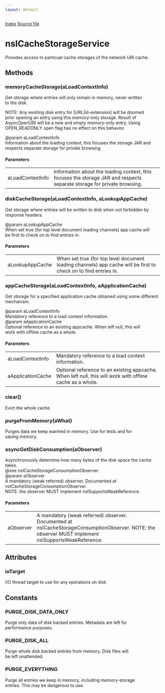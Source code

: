 ```yaml
---
layout: default
---
```

<div id='links'><a href="../index.html">Index</a>
<a href="http://dxr.mozilla.org/mozilla-central/source/netwerk/cache2/nsICacheStorageService.idl">Source file</a>
</div>

# nsICacheStorageService #
  
Provides access to particual cache storages of the network URI cache.  
  

## Methods ##

### memoryCacheStorage(aLoadContextInfo) ###
  
Get storage where entries will only remain in memory, never written  
to the disk.  
  
NOTE: Any existing disk entry for [URL|id-extension] will be doomed  
prior opening an entry using this memory-only storage.  Result of  
AsyncOpenURI will be a new and empty memory-only entry.  Using  
OPEN_READONLY open flag has no effect on this behavior.  
  
@param aLoadContextInfo  
   Information about the loading context, this focuses the storage JAR and  
   respects separate storage for private browsing.  
  

#### Parameters ####

<table>

<tr>
<td>aLoadContextInfo</td>
<td>   Information about the loading context, this focuses the storage JAR and  
   respects separate storage for private browsing.  
</td>
</tr>

</table>

### diskCacheStorage(aLoadContextInfo, aLookupAppCache) ###
  
Get storage where entries will be written to disk when not forbidden by  
response headers.  
  
@param aLookupAppCache  
   When set true (for top level document loading channels) app cache will  
   be first to check on to find entries in.  
  

#### Parameters ####

<table>

<tr>
<td>aLookupAppCache</td>
<td>   When set true (for top level document loading channels) app cache will  
   be first to check on to find entries in.  
</td>
</tr>

</table>

### appCacheStorage(aLoadContextInfo, aApplicationCache) ###
  
Get storage for a specified application cache obtained using some different  
mechanism.  
  
@param aLoadContextInfo  
   Mandatory reference to a load context information.  
@param aApplicationCache  
   Optional reference to an existing appcache.  When left null, this will  
   work with offline cache as a whole.  
  

#### Parameters ####

<table>

<tr>
<td>aLoadContextInfo</td>
<td>   Mandatory reference to a load context information.  
</td>
</tr>

<tr>
<td>aApplicationCache</td>
<td>   Optional reference to an existing appcache.  When left null, this will  
   work with offline cache as a whole.  
</td>
</tr>

</table>

### clear() ###
  
Evict the whole cache.  
  

### purgeFromMemory(aWhat) ###
  
Purges data we keep warmed in memory.  Use for tests and for  
saving memory.  
  

### asyncGetDiskConsumption(aObserver) ###
  
Asynchronously determine how many bytes of the disk space the cache takes.  
@see nsICacheStorageConsumptionObserver  
@param aObserver  
   A mandatory (weak referred) observer.  Documented at  
   nsICacheStorageConsumptionObserver.  
   NOTE: the observer MUST implement nsISupportsWeakReference.  
  

#### Parameters ####

<table>

<tr>
<td>aObserver</td>
<td>   A mandatory (weak referred) observer.  Documented at  
   nsICacheStorageConsumptionObserver.  
   NOTE: the observer MUST implement nsISupportsWeakReference.  
</td>
</tr>

</table>

## Attributes ##

### ioTarget ###
  
I/O thread target to use for any operations on disk  
  

## Constants ##

### PURGE_DISK_DATA_ONLY ###
  
Purge only data of disk backed entries.  Metadata are left for  
performance purposes.  
  

### PURGE_DISK_ALL ###
  
Purge whole disk backed entries from memory.  Disk files will  
be left unattended.  
  

### PURGE_EVERYTHING ###
  
Purge all entries we keep in memory, including memory-storage  
entries.  This may be dangerous to use.  
  
